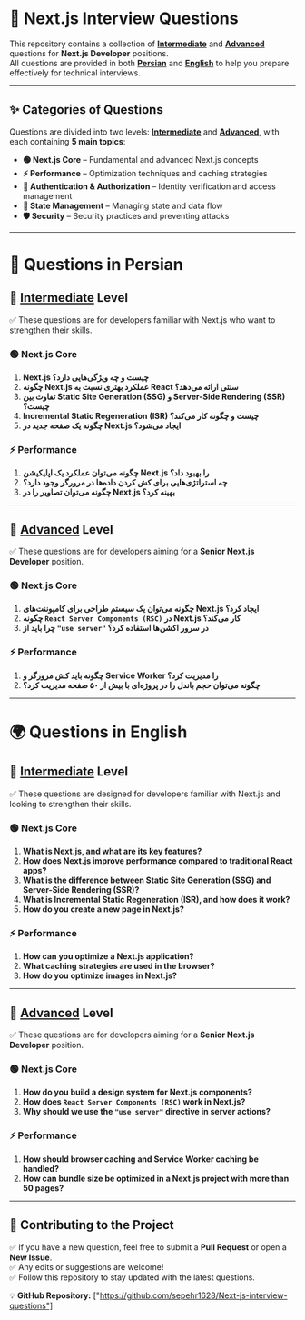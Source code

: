 # 🚀 Next.js Interview Questions

This repository contains a collection of **[Intermediate](#-questions-in-intermediate-level)** and **[Advanced](#-questions-in-advanced-level)** questions for **Next.js Developer** positions.  
All questions are provided in both **[Persian](#-questions-in-persian)** and **[English](#-questions-in-english)** to help you prepare effectively for technical interviews.

---

## **✨ Categories of Questions**

Questions are divided into two levels: **[Intermediate](#-questions-in-intermediate-level)** and **[Advanced](#-questions-in-advanced-level)**, with each containing **5 main topics**:

- **🟢 Next.js Core** – Fundamental and advanced Next.js concepts
- **⚡ Performance** – Optimization techniques and caching strategies
- **🔐 Authentication & Authorization** – Identity verification and access management
- **💾 State Management** – Managing state and data flow
- **🛡️ Security** – Security practices and preventing attacks

---

# **📝 Questions in Persian**

## **🔰 [Intermediate](#-questions-in-english-intermediate) Level**

✅ These questions are for developers familiar with Next.js who want to strengthen their skills.

### **🟢 Next.js Core**

1. **Next.js چیست و چه ویژگی‌هایی دارد؟**
2. **چگونه Next.js عملکرد بهتری نسبت به React سنتی ارائه می‌دهد؟**
3. **تفاوت بین Static Site Generation (SSG) و Server-Side Rendering (SSR) چیست؟**
4. **Incremental Static Regeneration (ISR) چیست و چگونه کار می‌کند؟**
5. **چگونه یک صفحه جدید در Next.js ایجاد می‌شود؟**

### **⚡ Performance**

1. **چگونه می‌توان عملکرد یک اپلیکیشن Next.js را بهبود داد؟**
2. **چه استراتژی‌هایی برای کش کردن داده‌ها در مرورگر وجود دارد؟**
3. **چگونه می‌توان تصاویر را در Next.js بهینه کرد؟**

---

## **🚀 [Advanced](#-questions-in-english-advanced) Level**

✅ These questions are for developers aiming for a **Senior Next.js Developer** position.

### **🟢 Next.js Core**

1. **چگونه می‌توان یک سیستم طراحی برای کامپوننت‌های Next.js ایجاد کرد؟**
2. **چگونه `React Server Components (RSC)` در Next.js کار می‌کند؟**
3. **چرا باید از `"use server"` در سرور اکشن‌ها استفاده کرد؟**

### **⚡ Performance**

1. **چگونه باید کش مرورگر و Service Worker را مدیریت کرد؟**
2. **چگونه می‌توان حجم باندل را در پروژه‌ای با بیش از ۵۰ صفحه مدیریت کرد؟**

---

# **🌍 Questions in English**

## **🔰 [Intermediate](#-questions-in-persian) Level**

✅ These questions are designed for developers familiar with Next.js and looking to strengthen their skills.

### **🟢 Next.js Core**

1. **What is Next.js, and what are its key features?**
2. **How does Next.js improve performance compared to traditional React apps?**
3. **What is the difference between Static Site Generation (SSG) and Server-Side Rendering (SSR)?**
4. **What is Incremental Static Regeneration (ISR), and how does it work?**
5. **How do you create a new page in Next.js?**

### **⚡ Performance**

1. **How can you optimize a Next.js application?**
2. **What caching strategies are used in the browser?**
3. **How do you optimize images in Next.js?**

---

## **🚀 [Advanced](#-questions-in-persian) Level**

✅ These questions are for developers aiming for a **Senior Next.js Developer** position.

### **🟢 Next.js Core**

1. **How do you build a design system for Next.js components?**
2. **How does `React Server Components (RSC)` work in Next.js?**
3. **Why should we use the `"use server"` directive in server actions?**

### **⚡ Performance**

1. **How should browser caching and Service Worker caching be handled?**
2. **How can bundle size be optimized in a Next.js project with more than 50 pages?**

---

## **📌 Contributing to the Project**

✅ If you have a new question, feel free to submit a **Pull Request** or open a **New Issue**.  
✅ Any edits or suggestions are welcome!  
✅ Follow this repository to stay updated with the latest questions.

💡 **GitHub Repository:** ["https://github.com/sepehr1628/Next-js-interview-questions"]
